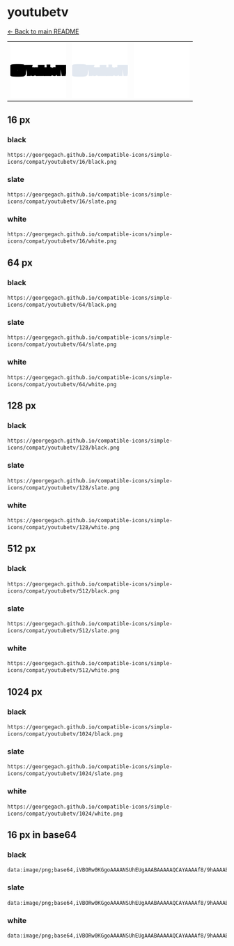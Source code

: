 # youtubetv

[← Back to main README](../../README.md)

<table><tr>
  <td><img src="./128/black.png" width="128" alt="youtubetv black icon" /></td>
  <td><img src="./128/slate.png" width="128" alt="youtubetv slate icon" /></td>
  <td><img src="./128/white.png" width="128" alt="youtubetv white icon" /></td>
</tr></table>

## 16 px

### black
```
https://georgegach.github.io/compatible-icons/simple-icons/compat/youtubetv/16/black.png
```

### slate
```
https://georgegach.github.io/compatible-icons/simple-icons/compat/youtubetv/16/slate.png
```

### white
```
https://georgegach.github.io/compatible-icons/simple-icons/compat/youtubetv/16/white.png
```

## 64 px

### black
```
https://georgegach.github.io/compatible-icons/simple-icons/compat/youtubetv/64/black.png
```

### slate
```
https://georgegach.github.io/compatible-icons/simple-icons/compat/youtubetv/64/slate.png
```

### white
```
https://georgegach.github.io/compatible-icons/simple-icons/compat/youtubetv/64/white.png
```

## 128 px

### black
```
https://georgegach.github.io/compatible-icons/simple-icons/compat/youtubetv/128/black.png
```

### slate
```
https://georgegach.github.io/compatible-icons/simple-icons/compat/youtubetv/128/slate.png
```

### white
```
https://georgegach.github.io/compatible-icons/simple-icons/compat/youtubetv/128/white.png
```

## 512 px

### black
```
https://georgegach.github.io/compatible-icons/simple-icons/compat/youtubetv/512/black.png
```

### slate
```
https://georgegach.github.io/compatible-icons/simple-icons/compat/youtubetv/512/slate.png
```

### white
```
https://georgegach.github.io/compatible-icons/simple-icons/compat/youtubetv/512/white.png
```

## 1024 px

### black
```
https://georgegach.github.io/compatible-icons/simple-icons/compat/youtubetv/1024/black.png
```

### slate
```
https://georgegach.github.io/compatible-icons/simple-icons/compat/youtubetv/1024/slate.png
```

### white
```
https://georgegach.github.io/compatible-icons/simple-icons/compat/youtubetv/1024/white.png
```

## 16 px in base64

### black
```
data:image/png;base64,iVBORw0KGgoAAAANSUhEUgAAABAAAAAQCAYAAAAf8/9hAAAABmJLR0QA/wD/AP+gvaeTAAAAiklEQVQ4je3QPQ5BYRCF4eeLSCSUCpZgQ9ZjBRahUdkAa1Co9BJRKBC58fm5rmYKnUQkmnuSk2kmZ94z1Pq/Ehbo4YEbVuhgjDUm2IR3mGGKJoqEjEsEdFGigSKOtPFEhSuO6L8ByDhgH0vLmJ+8RZUwjwplVBhhGIjnoMpo4RQU9wgYfP+9Wr/TC1q5LMDU9nXyAAAAAElFTkSuQmCC
```

### slate
```
data:image/png;base64,iVBORw0KGgoAAAANSUhEUgAAABAAAAAQCAYAAAAf8/9hAAAABmJLR0QA/wD/AP+gvaeTAAAAuUlEQVQ4je3QMUoDUQBF0Xv/GAlGrAaM7sANuR5X4CJsrFyBnTtIZWcxICNWEyQ4Mcl/NtpZ2IhNTv/g8mDv/9m9DPfAXNkmfEhZhHpM5fqwjI+bTG+iXYHOhr5vT+5OX5e3SSbiyq4fRgrvhC3QEnZIg6yoAZ0BFRJgjQzEs++A8kPVAoAw+xoDFLABj4jngJAe4AB9IJkru4QnG6+SepmUieZNaCsZS2UaWaJr4wZ5TuXiTw/e+6VPVAxNqCv+5dEAAAAASUVORK5CYII=
```

### white
```
data:image/png;base64,iVBORw0KGgoAAAANSUhEUgAAABAAAAAQCAYAAAAf8/9hAAAABmJLR0QA/wD/AP+gvaeTAAAAj0lEQVQ4je3QPQ6BAQyH8d9LJILRgBu4kPM4gUNYTC7AKUx2iViJiNdnLZUYLAaxeJImXdo+//Ln9xQRMUcHV5yxQAsjLDHGKmuDKSao4VBERIljLmjjhioOeaSJOwInbNF9ClTeWC1eBpvZV3JpAz0UaaOIiFlGuGWEIQapuE+rEnXs0uKCNfofvOvP13gAWb8oOGR18FIAAAAASUVORK5CYII=
```

